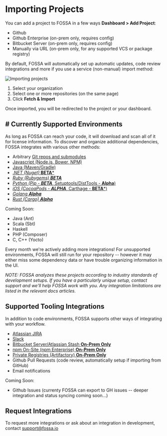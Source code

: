 # Importing Projects

You can add a project to FOSSA in a few ways **Dashboard > Add Project**:

- Github 
- Github Enterprise (on-prem only, requires config)
- Bitbucket Server (on-prem only, requires config)
- Manually via URL (on-prem only, for any supported VCS or package registry)

By default, FOSSA will automatically set up automatic updates, code review integrations and more if you use a service (non-manual) import method:

![Importing projects](/img/import-projects.png "Importing projects")

1. Select your organization
2. Select one or more repositories (on the same page)
3. Click **Fetch & Import**

Once imported, you will be redirected to the project or your dashboard.

## <a name="supported-environments">#</a> Currently Supported Environments

As long as FOSSA can reach your code, it will download and scan all of it for license information.  To discover and organize additional dependencies, FOSSA integrates with various other methods:

- Arbitrary [Git repos and submodules](../../integrating-code/git)
- [Javascript (Node.js, Bower, NPM)](../../integrating-code/javascript)
- [Java (Maven/Gradle)](../../integrating-code/java)
- [*.NET (Nuget)* **BETA***](../../integrating-code/NET)
- [*Ruby (Rubygems) **BETA***](../../integrating-code/ruby)
- [*Python (Pip - **BETA***, Setuptools/DistTools - **Alpha**)](../../integrating-code/python)
- [*iOS (CocoaPods - **ALPHA***, Carthage - **BETA***)](../../integrating-code/iOS)
- [*Golang **Alpha***](../../integrating-code/go)
- [*Rust (Cargo) **Alpha***](../../integrating-code/rust)

Coming Soon:

- Java (Ant)
- Scala (Sbt)
- Haskell
- PHP (Composer)
- C, C++ (Yocto)

Every month we're actively adding more integrations!  For unsupported environments, FOSSA will still run for your repository -- however it may either miss some dependency data or have trouble organizing information in the UI.

*NOTE: FOSSA analyzes these projects according to industry standards of development setups.  If you have a particularly unique setup, contact support and we'll help FOSSA work with you. Any integration limitations are listed in the relevant docs articles.*

## Supported Tooling Integrations

In addition to code environments, FOSSA supports other ways of integrating with your workflow.

- [Atlassian JIRA](../../integrating-tools/jira-issue-tracker)
- [Slack](../../integrating-tools/slack)
- [Bitbucket Server/Atlassian Stash **On-Prem Only**](../../integrating-tools/bitbucket-server-(stash))
- [npm On-Site (npm Enterprise) **On-Prem Only**](../../integrating-tools/npm-enterprise)
- [Private Registries (Artifactory) **On-Prem Only**](../../integrating-tools/private-registries-(artifactory))
- Github Pull Requests (code review, automatically setup if importing from GitHub)
- Email notifications

Coming Soon:

- Github Issues (currenty FOSSA can export to GH issues -- deeper integration and status syncing coming soon...)

## Request Integrations

To request more integrations or ask about an integration in development, contact [support@fossa.io](mailto:support@fossa.io)